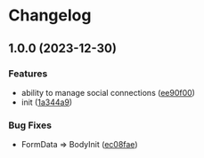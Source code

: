 # Changelog

## 1.0.0 (2023-12-30)


### Features

* ability to manage social connections ([ee90f00](https://github.com/DappyKit/sdk/commit/ee90f006d86685e3f75be128249626a700ec33a0))
* init ([1a344a9](https://github.com/DappyKit/sdk/commit/1a344a9d85579938b9a462b53d3e82f05355ac9c))


### Bug Fixes

* FormData =&gt; BodyInit ([ec08fae](https://github.com/DappyKit/sdk/commit/ec08fae1b3e426ba5c9b46b9bbd506ccc89ed3ef))
